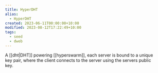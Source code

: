 ```yaml
---
title: HyperDHT
alias:
  - HyperDHT
created: 2023-06-11T00:00:00+10:00
modified: 2023-08-12T17:22:49+10:00
tags:
  - seed
  - dweb
---
```


A [[dht|DHT]] powering [[hyperswarm]], each server is bound to a unique key pair, where the client connects to the server using the servers public key.